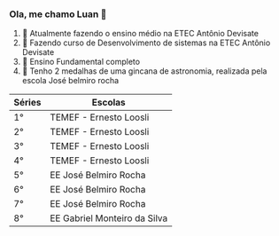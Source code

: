 ### Ola, me chamo Luan 👋
1. 🌱 Atualmente fazendo o ensino médio na ETEC Antônio Devisate
2. 🔭 Fazendo curso de Desenvolvimento de sistemas na ETEC Antônio Devisate 
3. 💬 Ensino Fundamental completo
4. 💬 Tenho 2 medalhas de  uma gincana de astronomia, realizada pela escola José belmiro rocha

| Séries | Escolas |
| ----------- | ----------- |
| 1° | TEMEF - Ernesto Loosli |
| 2° | TEMEF - Ernesto Loosli |
| 3° | TEMEF - Ernesto Loosli |
| 4° | TEMEF - Ernesto Loosli |
| 5° | EE José Belmiro Rocha |
| 6° | EE José Belmiro Rocha |
| 7° | EE José Belmiro Rocha |
| 8° | EE Gabriel Monteiro da Silva |
<!--
**luanetec/luanetec** is a ✨ _special_ ✨ repository because its `README.md` (this file) appears on your GitHub profile.

Here are some ideas to get you started:
<!--
- 🔭 I’m currently working on ...
- 🌱 I’m currently learning ...
- 👯 I’m looking to collaborate on ...
- 🤔 I’m looking for help with ...
- 💬 Ask me about ...
- 📫 How to reach me: ...
- 😄 Pronouns: ...
- ⚡ Fun fact: ...
-->
